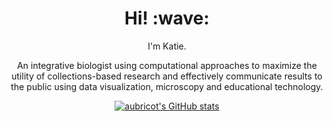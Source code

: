 
<h1 align='center'> Hi! :wave:</h1>
<p align='center'>  
I'm Katie.   
<p align='center'>
An integrative biologist using computational approaches to maximize the utility of collections-based research and effectively communicate results to the public using data visualization, microscopy and educational technology.
</p>  
<p align='center'>
<d

[![aubricot's GitHub stats](https://github-readme-stats.vercel.app/api?username=aubricot&hide=contribs&show_icons=true&theme=aura_dark&hide_rank=true)](https://github.com/aubricot/github-readme-stats)
